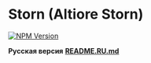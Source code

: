 # Storn (Altiore Storn)

<a href="https://www.npmjs.com/package/storn" target="_blank">
  <img src="https://img.shields.io/npm/v/storn.svg" alt="NPM Version" />
</a>

**Русская версия**
[**README.RU.md**](https://github.com/altiore/storn/blob/main/README.RU.md)
